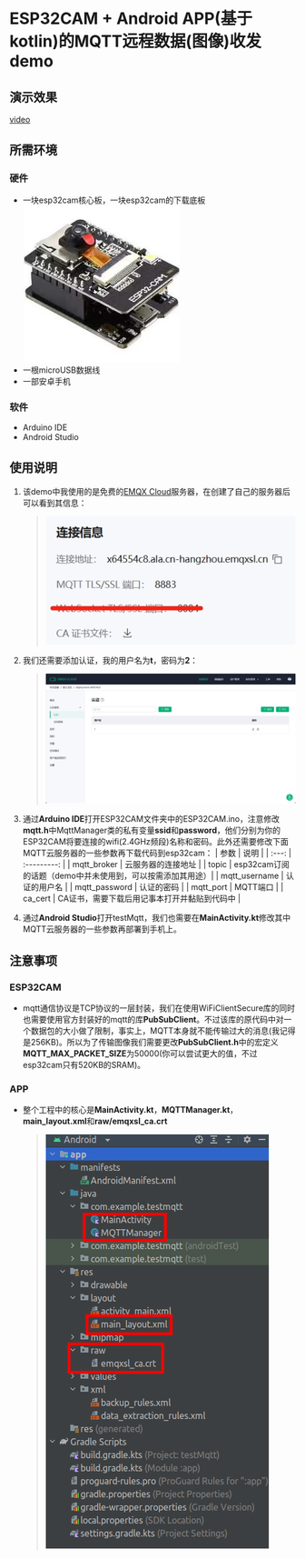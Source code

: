 # ESP32CAM + Android APP(基于kotlin)的MQTT远程数据(图像)收发demo

## 演示效果
[video](https://www.bilibili.com/video/BV1vC4y1J733/?vd_source=7d3b4f31afe705472aae6df46494b6a0)

## 所需环境
### 硬件
- 一块esp32cam核心板，一块esp32cam的下载底板 ![ESP32CAM](/img/ESP32CAM.jpg)
- 一根microUSB数据线
- 一部安卓手机

### 软件
- Arduino IDE
- Android Studio


## 使用说明
1. 该demo中我使用的是免费的[EMQX Cloud](https://www.emqx.com/zh/cloud)服务器，在创建了自己的服务器后可以看到其信息：
    > ![EMQX Cloud Message](/img/EMQX%20Cloud%20Message.jpg)

2. 我们还需要添加认证，我的用户名为**t**，密码为**2**：
    > ![EMQX Cloud Identification](/img/identification.jpg)

3. 通过**Arduino IDE**打开ESP32CAM文件夹中的ESP32CAM.ino，注意修改**mqtt.h**中MqttManager类的私有变量**ssid**和**password**，他们分别为你的ESP32CAM将要连接的wifi(2.4GHz频段)名称和密码。此外还需要修改下面MQTT云服务器的一些参数再下载代码到esp32cam：
    | 参数 | 说明 |
    | :---: | :---------: |
    | mqtt_broker | 云服务器的连接地址 |
    | topic | esp32cam订阅的话题（demo中并未使用到，可以按需添加其用途）|
    | mqtt_username | 认证的用户名 |
    | mqtt_password | 认证的密码 |
    | mqtt_port | MQTT端口 |
    | ca_cert | CA证书，需要下载后用记事本打开并黏贴到代码中 |
   
4. 通过**Android Studio**打开testMqtt，我们也需要在**MainActivity.kt**修改其中MQTT云服务器的一些参数再部署到手机上。


## 注意事项
### ESP32CAM
- mqtt通信协议是TCP协议的一层封装，我们在使用WiFiClientSecure库的同时也需要使用官方封装好的mqtt的库**PubSubClient**。不过该库的原代码中对一个数据包的大小做了限制，事实上，MQTT本身就不能传输过大的消息(我记得是256KB)。所以为了传输图像我们需要更改**PubSubClient.h**中的宏定义**MQTT_MAX_PACKET_SIZE**为50000(你可以尝试更大的值，不过esp32cam只有520KB的SRAM)。

### APP
- 整个工程中的核心是**MainActivity.kt**，**MQTTManager.kt**，**main_layout.xml**和**raw/emqxsl_ca.crt**
    > ![tree](/img/tree.png)
